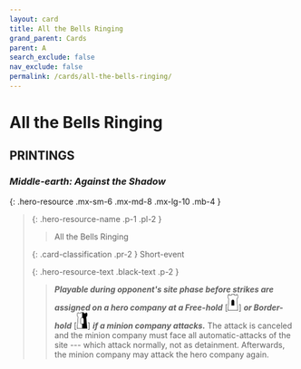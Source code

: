 ```yaml
---
layout: card
title: All the Bells Ringing
grand_parent: Cards
parent: A
search_exclude: false
nav_exclude: false
permalink: /cards/all-the-bells-ringing/
---
```


# All the Bells Ringing


## PRINTINGS


### _Middle-earth: Against the Shadow_

{: .hero-resource .mx-sm-6 .mx-md-8 .mx-lg-10 .mb-4 }
> {: .hero-resource-name .p-1 .pl-2 }
> > <div class="card-mp"></div>
> > <div class="card-name">All the Bells Ringing</div>
>
> {: .card-classification .pr-2 }
> Short-event
>
> {: .hero-resource-text .black-text .p-2 }
> > ***Playable during opponent's site phase before strikes are assigned on a hero company at a Free-hold*** <nobr>[<img src="/assets/images/free-hold.svg">]</nobr> ***or Border-hold*** <nobr>[<img src="/assets/images/border-hold.svg">]</nobr> ***if a minion company attacks.*** The attack is canceled and the minion company must face all automatic-attacks of the site --- which attack normally, not as detainment. Afterwards, the minion company may attack the hero company again.  
> 
